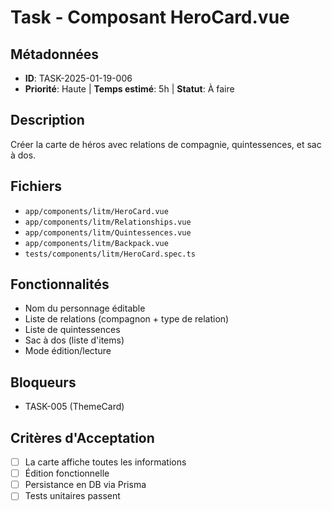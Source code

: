 # Task - Composant HeroCard.vue

## Métadonnées
- **ID**: TASK-2025-01-19-006
- **Priorité**: Haute | **Temps estimé**: 5h | **Statut**: À faire

## Description
Créer la carte de héros avec relations de compagnie, quintessences, et sac à dos.

## Fichiers
- `app/components/litm/HeroCard.vue`
- `app/components/litm/Relationships.vue`
- `app/components/litm/Quintessences.vue`
- `app/components/litm/Backpack.vue`
- `tests/components/litm/HeroCard.spec.ts`

## Fonctionnalités
- Nom du personnage éditable
- Liste de relations (compagnon + type de relation)
- Liste de quintessences
- Sac à dos (liste d'items)
- Mode édition/lecture

## Bloqueurs
- TASK-005 (ThemeCard)

## Critères d'Acceptation
- [ ] La carte affiche toutes les informations
- [ ] Édition fonctionnelle
- [ ] Persistance en DB via Prisma
- [ ] Tests unitaires passent
